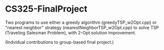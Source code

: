 # CS325-FinalProject

Two programs to use either a greedy algorithm (greedyTSP_w2Opt.cpp) or "nearest neighbor" strategy (nearestNeighborTSP_w2Opt.cpp) to solve TSP (Traveling Salesman Problem), with 2-Opt solution improvement.

(Indvidual contributions to group-based final project.)
